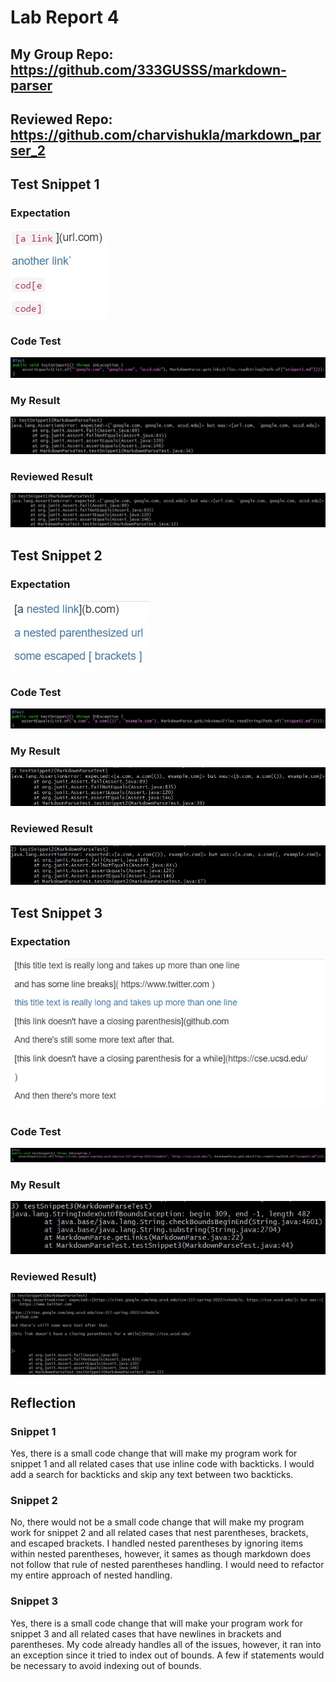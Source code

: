 # Lab Report 4

## My Group Repo: https://github.com/333GUSSS/markdown-parser

## Reviewed Repo: https://github.com/charvishukla/markdown_parser_2

## Test Snippet 1
### Expectation
![Snippet1Expected](images/Week8/Snippet1Expected.jpg)
### Code Test
![Code Test](images/Week8/Snippet1CodeTest.jpg)
### My Result
![MyResult](images/Week8/MySnippet1Result.jpg)
### Reviewed Result
![ReviewResult](images/Week8/ReviewSnippet1Result.jpg)

## Test Snippet 2
### Expectation
![Snippet2Expected](images/Week8/Snippet2Expected.jpg)
### Code Test
![Code Test](images/Week8/Snippet2CodeTest.jpg)
### My Result
![MyResult](images/Week8/MySnippet2Result.jpg)
### Reviewed Result
![ReviewResult](images/Week8/ReviewSnippet2Result.jpg)

## Test Snippet 3
### Expectation
![Snippet3Expected](images/Week8/Snippet3Expected.jpg)
### Code Test
![Code Test](images/Week8/Snippet3CodeTest.jpg)
### My Result
![MyResult](images/Week8/MySnippet3Result.jpg)
### Reviewed Result)
![ReviewResult](images/Week8/ReviewSnippet3Result.jpg)

## Reflection
### Snippet 1
Yes, there is a small code change that will make my program work for snippet 1 and all related cases that use inline code with backticks. I would add a search for backticks and skip any text between two backticks.
### Snippet 2
No, there would not be a small code change that will make my program work for snippet 2 and all related cases that nest parentheses, brackets, and escaped brackets. I handled nested parentheses by ignoring items within nested parentheses, however, it sames as though markdown does not follow that rule of nested parentheses handling. I would need to refactor my entire approach of nested handling.
### Snippet 3
Yes, there is a small code change that will make your program work for snippet 3 and all related cases that have newlines in brackets and parentheses. My code already handles all of the issues, however, it ran into an exception since it tried to index out of bounds. A few if statements would be necessary to avoid indexing out of bounds.

